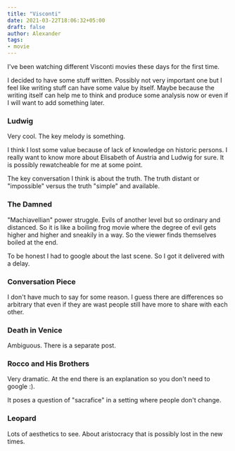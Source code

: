 ```yaml
---
title: "Visconti"
date: 2021-03-22T18:06:32+05:00
draft: false
author: Alexander
tags:
- movie
---
```


I've been watching different Visconti movies these days for the first time.

I decided to have some stuff written.
Possibly not very important one but I feel like writing stuff can have some value by itself.
Maybe because the writing itself can help me to think and produce some analysis now or even if I will want to add something later.

### Ludwig

Very cool.
The key melody is something.

I think I lost some value because of lack of knowledge on historic persons.
I really want to know more about Elisabeth of Austria and Ludwig for sure.
It is possibly rewatcheable for me at some point.

The key conversation I think is about the truth.
The truth distant or "impossible" versus the truth "simple" and available.

### The Damned

"Machiavellian" power struggle. Evils of another level but so ordinary and distanced.
So it is like a boiling frog movie where the degree of evil gets higher and higher and sneakily in a way.
So the viewer finds themselves boiled at the end.

To be honest I had to google about the last scene.
So I got it delivered with a delay.

### Conversation Piece

I don't have much to say for some reason.
I guess there are differences so arbitrary that even if they are wast people still have more to share with each other.

### Death in Venice

Ambiguous. There is a separate post.

### Rocco and His Brothers

Very dramatic.
At the end there is an explanation so you don't need to google :).

It poses a question of "sacrafice" in a setting where people don't change.

### Leopard

Lots of aesthetics to see.
About aristocracy that is possibly lost in the new times.
